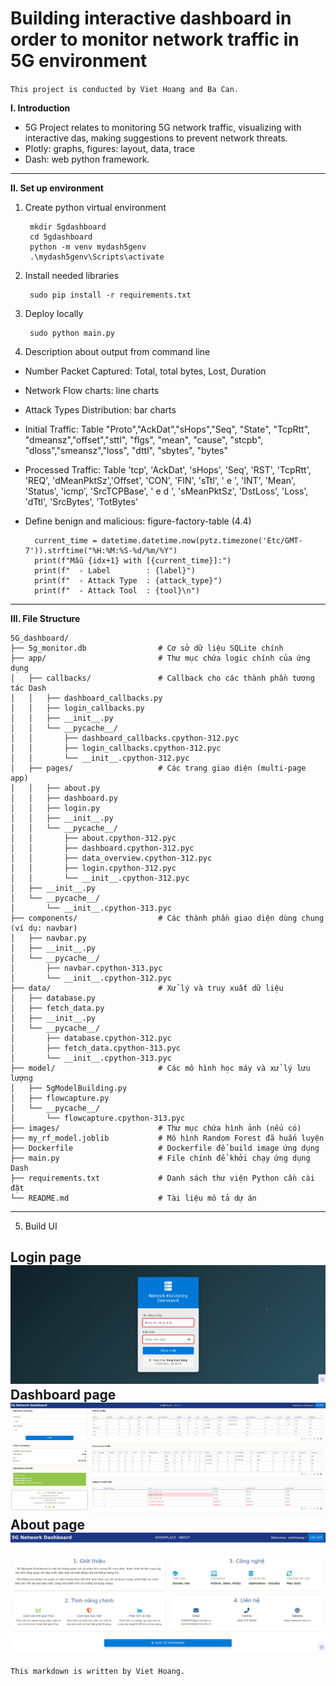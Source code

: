 # Building interactive dashboard in order to monitor network traffic in 5G environment 
`This project is conducted by Viet Hoang and Ba Can.`

**I. Introduction** 
- 5G Project relates to monitoring 5G network traffic, visualizing with interactive das, making suggestions to prevent network threats.
- Plotly: graphs, figures: layout, data, trace
- Dash: web python framework.
---
**II. Set up environment**

1. Create python virtual environment
   
        mkdir 5gdashboard
        cd 5gdashboard
        python -m venv mydash5genv
        .\mydash5genv\Scripts\activate
2. Install needed libraries

        sudo pip install -r requirements.txt

3. Deploy locally
        
        sudo python main.py

4. Description about output from command line

- Number Packet Captured: Total, total bytes, Lost, Duration
- Network Flow charts: line charts
- Attack Types Distribution: bar charts 
- Initial Traffic: Table "Proto","AckDat","sHops","Seq", "State", "TcpRtt", "dmeansz","offset","sttl", "flgs", "mean", "cause", "stcpb", "dloss","smeansz","loss", "dttl", "sbytes", "bytes"  
- Processed Traffic: Table 'tcp', 'AckDat', 'sHops', 'Seq', 'RST', 'TcpRtt', 'REQ', 'dMeanPktSz','Offset', 'CON', 'FIN', 'sTtl', ' e        ', 'INT', 'Mean', 'Status', 'icmp',
 'SrcTCPBase', ' e d      ', 'sMeanPktSz', 'DstLoss', 'Loss', 'dTtl', 'SrcBytes', 'TotBytes' 

- Define benign and malicious: figure-factory-table (4.4)
        
        current_time = datetime.datetime.now(pytz.timezone('Etc/GMT-7')).strftime("%H:%M:%S-%d/%m/%Y")
        print(f"Mẫu {idx+1} with [{current_time}]:")
        print(f"  - Label        : {label}")
        print(f"  - Attack Type  : {attack_type}")
        print(f"  - Attack Tool  : {tool}\n")
---
**III. File Structure**

```plaintext
5G_dashboard/
├── 5g_monitor.db                # Cơ sở dữ liệu SQLite chính
├── app/                         # Thư mục chứa logic chính của ứng dụng
│   ├── callbacks/               # Callback cho các thành phần tương tác Dash
│   │   ├── dashboard_callbacks.py
│   │   ├── login_callbacks.py
│   │   ├── __init__.py
│   │   └── __pycache__/
│   │       ├── dashboard_callbacks.cpython-312.pyc
│   │       ├── login_callbacks.cpython-312.pyc
│   │       └── __init__.cpython-312.pyc
│   ├── pages/                   # Các trang giao diện (multi-page app)
│   │   ├── about.py
│   │   ├── dashboard.py
│   │   ├── login.py
│   │   ├── __init__.py
│   │   └── __pycache__/
│   │       ├── about.cpython-312.pyc
│   │       ├── dashboard.cpython-312.pyc
│   │       ├── data_overview.cpython-312.pyc
│   │       ├── login.cpython-312.pyc
│   │       └── __init__.cpython-312.pyc
│   ├── __init__.py
│   └── __pycache__/
│       └── __init__.cpython-313.pyc
├── components/                  # Các thành phần giao diện dùng chung (ví dụ: navbar)
│   ├── navbar.py
│   ├── __init__.py
│   └── __pycache__/
│       ├── navbar.cpython-313.pyc
│       └── __init__.cpython-312.pyc
├── data/                        # Xử lý và truy xuất dữ liệu
│   ├── database.py
│   ├── fetch_data.py
│   ├── __init__.py
│   └── __pycache__/
│       ├── database.cpython-312.pyc
│       ├── fetch_data.cpython-313.pyc
│       └── __init__.cpython-313.pyc
├── model/                       # Các mô hình học máy và xử lý lưu lượng
│   ├── 5gModelBuilding.py
│   ├── flowcapture.py
│   └── __pycache__/
│       └── flowcapture.cpython-313.pyc
├── images/                      # Thư mục chứa hình ảnh (nếu có)
├── my_rf_model.joblib           # Mô hình Random Forest đã huấn luyện
├── Dockerfile                   # Dockerfile để build image ứng dụng
├── main.py                      # File chính để khởi chạy ứng dụng Dash
├── requirements.txt             # Danh sách thư viện Python cần cài đặt
└── README.md                    # Tài liệu mô tả dự án
```
---
5. Build UI

Login page 
![image](images/login_images.png)
Dashboard page
![image](images/workplace.png)
About page
![image](images/about.png)
---
`This markdown is written by Viet Hoang.`

